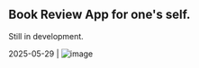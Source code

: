 ## Book Review App for one's self.

Still in development.

2025-05-29 | ![image](https://github.com/user-attachments/assets/5004a97e-6f7d-4f20-b5a6-8ade59295447)
